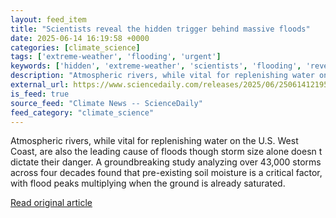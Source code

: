 ```yaml
---
layout: feed_item
title: "Scientists reveal the hidden trigger behind massive floods"
date: 2025-06-14 16:19:58 +0000
categories: [climate_science]
tags: ['extreme-weather', 'flooding', 'urgent']
keywords: ['hidden', 'extreme-weather', 'scientists', 'flooding', 'reveal', 'urgent']
description: "Atmospheric rivers, while vital for replenishing water on the U"
external_url: https://www.sciencedaily.com/releases/2025/06/250614121958.htm
is_feed: true
source_feed: "Climate News -- ScienceDaily"
feed_category: "climate_science"
---
```


Atmospheric rivers, while vital for replenishing water on the U.S. West Coast, are also the leading cause of floods though storm size alone doesn t dictate their danger. A groundbreaking study analyzing over 43,000 storms across four decades found that pre-existing soil moisture is a critical factor, with flood peaks multiplying when the ground is already saturated.

[Read original article](https://www.sciencedaily.com/releases/2025/06/250614121958.htm)
